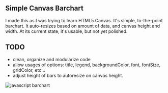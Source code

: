Simple Canvas Barchart
----------------------
I made this as I was trying to learn HTML5 Canvas. It's simple, to-the-point barchart. It auto-resizes based on amount of data, and canvas height and width. At its current state, it's usable, but not yet polished.

TODO
----
- clean, organize and modularize code
- allow usages of options: title, legend, backgroundColor, font, fontSize, gridColor, etc...
- adjust height of bars to autoresize on canvas height.

![javascript barchart](https://raw.github.com/jancarloviray/Canvas-Barchart/master/screenshot.jpg)
